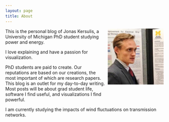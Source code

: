 ```yaml
---
layout: page
title: About
---
```

<img src=/images/avatar.jpg style="float: right; width: 35%; margin-right: 1%; margin-bottom: 3em; margin-left: 0.5em">
This is the personal blog of Jonas Kersulis, a University of Michigan PhD student studying power and energy.

I love explaining and have a passion for visualization.

PhD students are paid to create. Our reputations are based on our creations, the most important of which are research papers. This blog is an outlet for my day-to-day writing. Most posts will be about grad student life, software I find useful, and visualizations I find powerful.

I am currently studying the impacts of wind fluctuations on transmission networks.